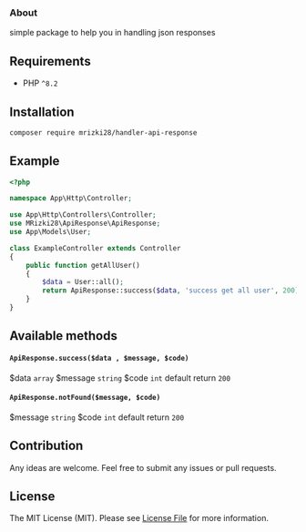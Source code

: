 ### About
simple package to help you in handling json responses

## Requirements

- PHP `^8.2`


## Installation
```bash
composer require mrizki28/handler-api-response
```

## Example

```php
<?php

namespace App\Http\Controller;

use App\Http\Controllers\Controller;
use MRizki28\ApiResponse\ApiResponse;
use App\Models\User;

class ExampleController extends Controller
{
    public function getAllUser()
    {
        $data = User::all();
        return ApiResponse::success($data, 'success get all user', 200);
    }
}
```

## Available methods
#### `ApiResponse.success($data , $message, $code)`
$data `array`
$message `string`
$code `int` default return `200`
#### `ApiResponse.notFound($message, $code)`
$message `string`
$code `int` default return `200`

## Contribution

Any ideas are welcome. Feel free to submit any issues or pull requests.

## License

The MIT License (MIT). Please see [License File](LICENSE) for more information.
